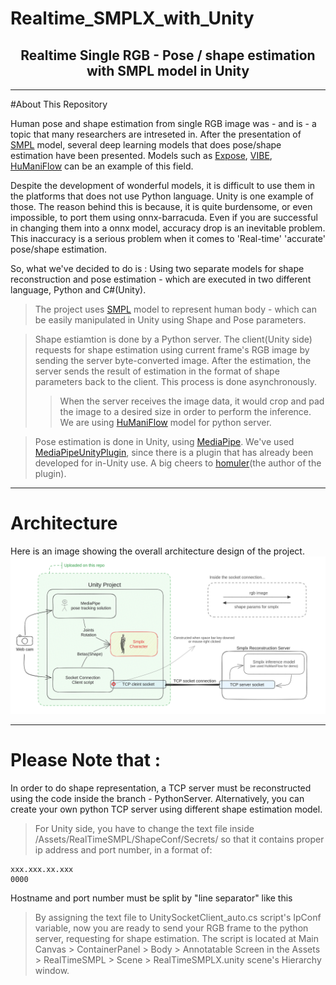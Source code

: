 # Realtime_SMPLX_with_Unity
<h2 align="center">
Realtime Single RGB - Pose / shape estimation with SMPL model in Unity
</h2>

------------
#About This Repository

Human pose and shape estimation from single RGB image was - and is - a topic that many researchers are intreseted in.
After the presentation of [SMPL](https://github.com/vchoutas/smplx) model, several deep learning models that does pose/shape estimation have been presented.
Models such as [Expose](https://github.com/vchoutas/expose), [VIBE](https://github.com/mkocabas/VIBE), [HuManiFlow](https://github.com/akashsengupta1997/HuManiFlow) can be an example of this field.

Despite the development of wonderful models, it is difficult to use them in the platforms that does not use Python language. Unity is one example of those.
The reason behind this is because, it is quite burdensome, or even impossible, to port them using onnx-barracuda.
Even if you are successful in changing them into a onnx model, accuracy drop is an inevitable problem. This inaccuracy is a serious problem when it comes to 'Real-time' 'accurate' pose/shape estimation.

So, what we've decided to do is : Using two separate models for shape reconstruction and pose estimation - which are executed in two different language, Python and C#(Unity).
> The project uses [SMPL](https://github.com/vchoutas/smplx) model to represent human body - which can be easily manipulated in Unity using Shape and Pose parameters.

> Shape estiamtion is done by a Python server. The client(Unity side) requests for shape estimation using current frame's RGB image by sending the server byte-converted image. After the estimation, the server sends the result of estimation in the format of shape parameters back to the client. This process is done asynchronously.
> > When the server receives the image data, it would crop and pad the image to a desired size in order to perform the inference.
> > We are using [HuManiFlow](https://github.com/akashsengupta1997/HuManiFlow) model for python server.

> Pose estimation is done in Unity, using [MediaPipe](https://developers.google.com/mediapipe). We've used [MediaPipeUnityPlugin](https://github.com/homuler/MediaPipeUnityPlugin), since there is a plugin that has already been developed for in-Unity use.
A big cheers to [homuler](https://ko-fi.com/homuler)(the author of the plugin).


--------------
# Architecture
Here is an image showing the overall architecture design of the project.
![architecture.png](readmeImg%2Farchitecture.png)

--------------
# Please Note that :
In order to do shape representation, a TCP server must be reconstructed using the code inside the branch - PythonServer.
Alternatively, you can create your own python TCP server using different shape estimation model.

> For Unity side, you have to change the text file inside /Assets/RealTimeSMPL/ShapeConf/Secrets/ so that it contains proper ip address and port number, in a format of:
```text
xxx.xxx.xx.xxx
0000
```
Hostname and port number must be split by "line separator" like this
> By assigning the text file to UnitySocketClient_auto.cs script's IpConf variable, now you are ready to send your RGB frame to the python server, requesting for shape estimation.
The script is located at
    Main Canvas > ContainerPanel > Body > Annotatable Screen
in the Assets > RealTimeSMPL > Scene > RealTimeSMPLX.unity scene's Hierarchy window.
